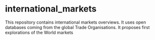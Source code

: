 # international_markets
This repository contains international markets overviews. It uses open databases coming from the global Trade Organisations. It proposes first explorations of the World markets 
